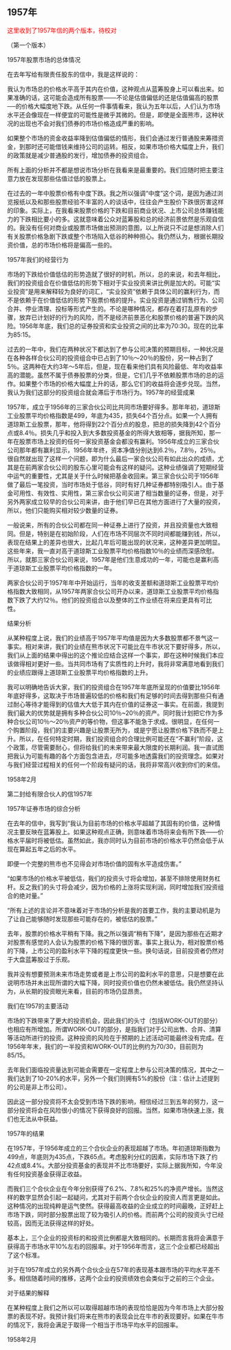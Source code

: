 ## 1957年

<font color=red>这里收到了1957年信的两个版本，待校对</font>

 （第一个版本）

1957年股票市场的总体情况

在去年写给有限责任股东的信中，我是这样说的：

我认为市场总的价格水平高于其内在价值，这种观点从蓝筹股身上可以看出来。如果准确的话，这可能会造成所有股票───不论是估值偏低的还是估值偏高的股票──的价格大幅度地下跌。从任何一件事情看来，我认为五年以后，人们认为市场水平还会像现在一样便宜的可能性是微乎其微的。但是，即使是全面熊市，这种状况的出现也不会对我们债券的市场价格造成严重的影响。

如果整个市场的资金收益率降到估值偏低的情形，我们会通过发行普通股来筹措资金，到那时还可能借钱来维持公司的运转。相反，如果市场价格大幅度上升，我们的政策就是减少普通股的发行，增加债券的投资组合。

所有上面的分析并不都是想说市场分析在我看来是最重要的。我们应随时把主要注意力放在发现那些估值过低的股票上。

在过去的一年中股票价格有中度下跌。我之所以强调“中度”这个词，是因为通过浏览报纸以及和那些股票经验不丰富的人的谈话中，往往会产生股价下跌很厉害这样的印象。实际上，在我看来股票价格的下跌和目前商业状况、上市公司总体赚钱能力的下跌相比要小的多。这就意味着公众对蓝筹股和总的经济前景依然是乐观自信的。我没有任何对商业或股票市场做出预测的意图，以上所说只不过是想消除人们有关股票价格急剧下跌或整个市场陷入低谷的种种担心。我仍然认为，根据长期投资价值，总的市场价格将是偏高一些的。

1957年我们的经营行为

市场的下跌给价值低估的形势造就了很好的时机，所以，总的来说，和去年相比，我们的投资组合在价值低估的形势下相对于实业投资来讲比例是加大的。可能“实业投资”是用来解释较为良好的词汇，“实业投资”依赖于具体公司的赢利行为，而不是依赖于在价值低估的形势下股票价格的提升。实业投资是通过销售行为、公司合并、停业清理、投标等形式产生的。不论是哪种情况，都存在着打乱原有的步骤，放弃已计划好的行为的风险，而不是经济前景恶化和股票价格的普遍下跌的风险。1956年年底，我们总的证券投资和实业投资之间的比率为70:30。现在的比率为85:15。

过去的一年中，我们在两种状况下都达到了参与公司决策的预期目标，一种状况是在各种各样合伙公司的投资组合中已占到了10％～20％的股份，另一种占到了5％。这两种在大约3年～5年后，但是，现在看来他们具有风险最低、年均收益率高的潜能。虽然不属于债券股票的分类，但是，它们几乎不依赖股票市场的总的运作。如果整个市场的价格大幅度上升的话，那么它们的收益将会逐步兑现。当然，我认为我们这部分的投资组合就会滞后于市场行为。1957年的经营成果

1957年，成立于1956年的三家合伙公司比共同市场要好得多。那年年初，道琼斯工业股票平均价格指数是499，年底为435，损失64个百分点。如果一个人拥有道琼斯工业股票，那年，他将得到22个百分点的股息，把总的损失降到42个百分点或8.4％。损失几乎和投入到大多数投资基金的所得大致相等，据我所知，那一年在股票市场上投资的任何一家投资基金会都没有赢利。1956年成立的三家合伙公司那年都有赢利显示，1956年年终，资本净值分别达到6.2％，7.8％，25％。很自然就出现了这样一个问题，即为什么最后一家合伙公司有如此出众的成绩，尤其是在前两家合伙公司的股东心里可能会有这样的疑问。这种业绩强调了短期经营中运气的重要性，尤其是关于什么时候把基金收回来。第三家合伙公司于1956年做了最后一笔投资，当时市场处于低谷，同时有好几种证券都特别吸引人。由于基金可用性、有效性、实用性，第三家合伙公司买进了相当数量的证券，但是，对于另外两家成立较早的合伙公司来讲，由于他们早已在其他方面进行了大量的投资，所以，他们只能购买相对较少数量的证券。

一般说来，所有的合伙公司都在同一种证券上进行了投资，并且投资量也大致相同。但是，特别是在初始阶段，人们在市场不同层次不同时间都能赚到钱，所以，表现在结果上的差异也很大，比起几年后可能出现的状况来，这种差异更加明显。这些年来，我一直对高于道琼斯工业股票平均价格指数10％的业绩而深感欣慰。所以，就那三家合伙公司来说，1957年是他们生意成功的一年，可能也是赢利高于道琼斯工业股票平均价格指数的一年。

两家合伙公司于1957年年中开始运行，当年的收支差额和道琼斯工业股票平均价格指数大致相同，从1957年两家合伙公司开办以来，道琼斯工业股票平均价格指数下跌了大约12％。他们的投资组合以及整体的工作业绩在将来应更具有可比性。

结果分析

从某种程度上说，我们的业绩高于1957年平均值是因为大多数股票都不景气这一事实。相对来讲，我们的业绩在熊市状况下可能比在牛市状况下要好得多，所以，我们从上面的结果中得出的这个推论应结合这样一个事实，即在这种时候我们本应该做得相对更好一些。当共同市场有了实质性的上升时，我将非常满意地看到我们的业绩应跟得上道琼斯工业股票平均价格指数的上升。

我可以明确地告诉大家，我们的投资组合在1957年年底所呈现的价值要比1956年年底好得多，这取决于市场普遍较低的价格和我们有足够的时间去得到那些只有通过耐心等待才能得到的估值大大低于其内在价值的证券这一事实。在前面，我提到我们最大的优势就是拥有多种合伙公司10％~20％的资产。同时我计划把它作为多种合伙公司10％～20％资产的等价物，但这事不能急于求成。很明显，在任何一个购置阶段，我们的主要兴趣是让股票无所为，或是宁愿让股票价格下跌而不是上升。所以，在任何特定时期，我们投资组合的合理比例可能还在“不赢利”阶段，这个政策，尽管需要耐心，但将给我们的未来带来最大限度的长期利润。我一直试图把我认为可能有趣的各个方面包含进去，尽可能多地透露我们的投资理念。如果对与我们经营过程相关的任何一个阶段有疑问的话，我将非常高兴收到你们的来信。

1958年2月

 

 

第二封给有限合伙人的信1957年

 

 

1957年证券市场的综合分析

在去年的信中，我写到“我认为目前市场的价格水平超越了其固有的价值，这种情况主要反映在蓝筹股上。如果这种观点正确，则意味着市场将来会有所下跌——价格水平届时将被低估。虽然如此，我亦同时认为目前市场的价格水平仍然会低于从现在算起五年之后的水平。

即便一个完整的熊市也不见得会对市场价值的固有水平造成伤害。”

“如果市场的价格水平被低估，我们的投资头寸将会增加，甚至不排除使用财务杠杆。反之我们的头寸将会减少，因为价格的上涨将实现利润，同时增加我们投资组合的绝对量。”

“所有上述的言论并不意味着对于市场的分析是我的首要工作，我的主要动机是为了让自己能够随时发现那些可能存在的，被低估的股票。”

去年，股票的价格水平稍有下降。我之所以强调“稍有下降”，是因为那些在近期才对股票有感觉的人会认为股票的价格下降的很厉害。事实上我认为，相对股票价格的下降，上市公司的盈利水平下降的程度更快一些。换句话说，目前投资者仍然对于大盘蓝筹股过于乐观。

我并没有想要预测未来市场走势或者是上市公司的盈利水平的意思，只是想要在此说明市场并未出现所谓的大幅下降，同时投资价值也仍然未被低估。我仍然坚持认为，从长期的投资眼光来看，目前的市场仍显昂贵。

我们在1957的主要活动

市场的下跌带来了更大的投资机会，因此我们的头寸（包括WORK-OUT的部分）也相应有所增加。所谓WORK-OUT的部分，是指我们对于公司出售、合并、清算等活动所进行的投资。这种投资的风险在于预期的上述活动可能最终没有完成。在1956年年末，我们的一半投资和WORK-OUT的比例约为70/30，目前则为85/15。

去年我们面临投资量达到可能会需要在一定程度上参与公司决策的情况，其中之一我们达到了10-20%的水平，另外一个我们则拥有5%的股份（注：估计上述提到的公司是非上市公司）。

因此这一部分投资将不太会受到市场下跌的影响，相信经过三到五年的努力，这一部分投资将会在风险很小的情况下获得良好的回报。当然，如果市场快速上涨，我们也无法从中获益。

1957年的结果

在1957年，于1956年成立的三个合伙企业的表现超越了市场。年初道琼斯指数为499点，年底则为435点，下跌65点。考虑股利分红的因素，实际市场下跌了约42点或8.4%。大部分投资基金的表现并不比市场要好，实际上据我所知，今年没有任何投资基金获得正收益。

而我们三个合伙企业在今年分别获得了6.2%、7.8%和25%的净资产增长。当然这样的数字显然会引起一起疑问，尤其对于前两个合伙企业的投资人而言更是如此。这种情况的出现纯粹是运气使然。获得最高收益的企业成立的时间最晚，正好赶上市场下跌，同时部分股票出现了较为吸引人的价格。而前两个公司的投资头寸已经较高，因而无法获得这样的好处。

基本上，三个企业的投资标的和投资比例都是大致相同的。长期而言我将会满意于获得高于市场水平10%左右的回报率。对于1956年而言，这三个企业都已经超出了这个标准。

对于在1957年成立的另外两个合伙企业在57年的表现基本跟市场的平均水平差不多。相信随着时间的推移，这两个企业的投资绩效也会类似于之前的三个企业。

对于结果的解释

在某种程度上我们之所以可以取得超越市场的表现恰恰是因为今年市场上大部分股票的表现不好。我预计我们将来在熊市的表现会比在牛市的表现要好。如果在牛市的情况下，我将会满足于取得一个相当于市场平均水平的回报率。

1958年2月

 







